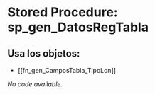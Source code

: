 # Stored Procedure: sp_gen_DatosRegTabla

## Usa los objetos:
- [[fn_gen_CamposTabla_TipoLon]]

*No code available.*
